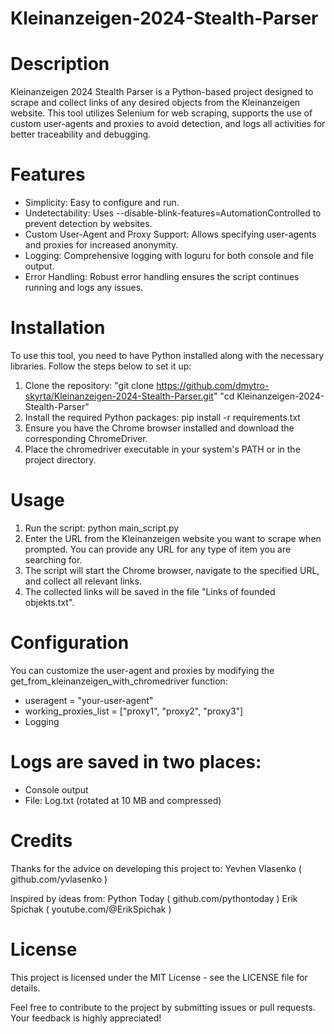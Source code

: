 # Kleinanzeigen-2024-Stealth-Parser #

# Description
Kleinanzeigen 2024 Stealth Parser  is a Python-based project designed to scrape and collect links of any desired objects from the Kleinanzeigen website. This tool utilizes Selenium for web scraping, supports the use of custom user-agents and proxies to avoid detection, and logs all activities for better traceability and debugging.

# Features
- Simplicity:                          Easy to configure and run.
- Undetectability:                     Uses --disable-blink-features=AutomationControlled to prevent detection by websites.
- Custom User-Agent and Proxy Support: Allows specifying user-agents and proxies for increased anonymity.
- Logging:                             Comprehensive logging with loguru for both console and file output.
- Error Handling:                      Robust error handling ensures the script continues running and logs any issues.

# Installation
To use this tool, you need to have Python installed along with the necessary libraries. Follow the steps below to set it up:
1. Clone the repository: 
"git clone https://github.com/dmytro-skyrta/Kleinanzeigen-2024-Stealth-Parser.git"
"cd Kleinanzeigen-2024-Stealth-Parser"
2. Install the required Python packages: 
pip install -r requirements.txt
3. Ensure you have the Chrome browser installed and download the corresponding ChromeDriver.
4. Place the chromedriver executable in your system's PATH or in the project directory.

# Usage
1. Run the script: python main_script.py
2. Enter the URL from the Kleinanzeigen website you want to scrape when prompted. You can provide any URL for any type of item you are searching for.
3. The script will start the Chrome browser, navigate to the specified URL, and collect all relevant links.
4. The collected links will be saved in the file "Links of founded objekts.txt".

# Configuration
You can customize the user-agent and proxies by modifying the get_from_kleinanzeigen_with_chromedriver function:
- useragent = "your-user-agent"
- working_proxies_list = ["proxy1", "proxy2", "proxy3"]
- Logging

# Logs are saved in two places:
- Console output
- File: Log.txt (rotated at 10 MB and compressed)

# Credits
Thanks for the advice on developing this project to:
Yevhen Vlasenko ( github.com/yvlasenko )

Inspired by ideas from:
Python Today ( github.com/pythontoday )
Erik Spichak ( youtube.com/@ErikSpichak )

# License
This project is licensed under the MIT License - see the LICENSE file for details.

Feel free to contribute to the project by submitting issues or pull requests. Your feedback is highly appreciated!
